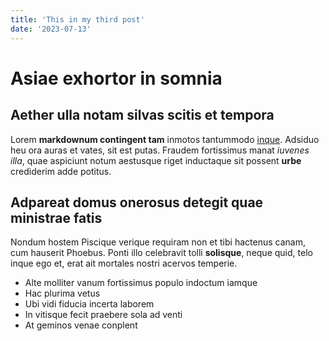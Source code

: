 ```yaml
---
title: 'This in my third post'
date: '2023-07-13'
---
```



# Asiae exhortor in somnia

## Aether ulla notam silvas scitis et tempora

Lorem **markdownum contingent tam** inmotos tantummodo
[inque](http://cum.net/curavel.html). Adsiduo heu ora auras et vates, sit est
putas. Fraudem fortissimus manat *iuvenes illa*, quae aspiciunt notum aestusque
riget inductaque sit possent **urbe** crediderim adde potitus.

## Adpareat domus onerosus detegit quae ministrae fatis

Nondum hostem Piscique verique requiram non et tibi hactenus canam, cum hauserit
Phoebus. Ponti illo celebravit tolli **solisque**, neque quid, telo inque ego
et, erat ait mortales nostri acervos temperie.

- Alte molliter vanum fortissimus populo indoctum iamque
- Hac plurima vetus
- Ubi vidi fiducia incerta laborem
- In vitisque fecit praebere sola ad venti
- At geminos venae conplent
